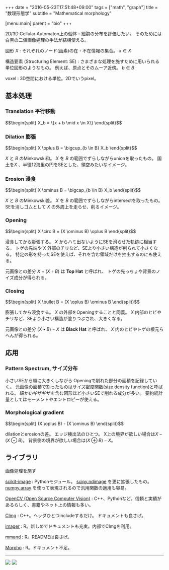 +++
date = "2016-05-23T17:51:48+09:00"
tags = ["math", "graph"]
title = "数理形態学"
subtitle = "Mathematical morphology"

[menu.main]
  parent = "bio"
+++

2D/3D Cellular Automaton上の個体・細胞の分布を評価したい。
そのためには白黒の二値画像処理の手法が結構使える。

図形 *X*
: それぞれのノード(画素)の在・不在情報の集合。
  $x \in X$

構造要素 (Structuring Element: SE)
: さまざまな処理を施すために用いられる単位図形のようなもの。
  例えば、原点とそのムーア近傍。
  $b \in B$

voxel
: 3D空間における単位。2Dでいうpixel。

## 基本処理

### Translation 平行移動

<div>$$\begin{split}
X_b = \{x + b \mid x \in X\}
\end{split}$$</div>

### Dilation 膨張

<div>$$\begin{split}
X \oplus B = \bigcup_{b \in B} X_b
\end{split}$$</div>

*X* と *B* のMinkowski和。
*X* を *B* の範囲でずらしながらunionを取ったもの。
国土を*X* 、半径12海里の円をSEとした、領空みたいなイメージ。

### Erosion 浸食

<div>$$\begin{split}
X \ominus B = \bigcap_{b \in B} X_b
\end{split}$$</div>

*X* と *B* のMinkowski差。
*X* を *B* の範囲でずらしながらintersectを取ったもの。
SEを消しゴムとして *X* の外周上を走らせ、削るイメージ。

### Opening

<div>$$\begin{split}
X \circ B = (X \ominus B) \oplus B
\end{split}$$</div>

浸食してから膨張する。
*X* からハミ出ないようにSEを滑らせた軌跡に相当する。
トゲの先端や *X* 外部のチリなど、SEより小さい構造が削られて小さくなる。
特定の形を持ったSEを使えば、それを含む領域だけを抽出するのにも使える。

元画像との差分 $X - (X \circ B)$ は **Top Hat** と呼ばれ、
トゲの先っちょや背景のノイズ成分が得られる。

### Closing

<div>$$\begin{split}
X \bullet B = (X \oplus B) \ominus B
\end{split}$$</div>

膨張してから浸食する。
*X* の外部をOpeningすることと同義。
*X* 内部のヒビやチリなど、SEより小さい構造が塗りつぶされ、大きくなる。

元画像との差分 $(X \bullet B) - X$ は **Black Hat** と呼ばれ、
*X* 内のヒビやトゲの根元らへんが得られる。

## 応用

### Pattern Spectrum, サイズ分布

小さいSEから順に大きくしながら
Openingで削れた部分の面積を記録していく。
元画像の面積で割ったものはサイズ密度関数(size density function)と呼ばれる。
細かいギザギザを含む図形ほど小さいSEで削れる成分が多い。
要約統計量としてはモーメントやエントロピーが使える。

### Morphological gradient

<div>$$\begin{split}
(X \oplus B) - (X \ominus B)
\end{split}$$</div>

dilationとerosionの差。
エッジ検出法のひとつ。
X上の境界が欲しい場合は$X - (X \ominus B)$。
背景側の境界が欲しい場合は$(X \oplus B) - X$。


## ライブラリ

画像処理を施す

[scikit-image](http://scikit-image.org/)
: Pythonモジュール。
  [scipy.ndimage](http://docs.scipy.org/doc/scipy/reference/tutorial/ndimage.html)
  を更に拡張したもの。
  [numpy.array](http://docs.scipy.org/doc/numpy/reference/generated/numpy.array.html)
  を使って表現されるので汎用関数の適用も容易。

[OpenCV (Open Source Computer Vision)](http://opencv.org/)
: C++、Pythonなど。信頼と実績があるらしく、書籍やネット上の情報も多い。

[CImg](http://cimg.eu/)
: C++。ヘッダひとつincludeするだけ。
  ドキュメントも良さげ。

[imager](http://dahtah.github.io/imager/)
: R。新しめでドキュメントも充実。内部でCImgを利用。

[mmand](https://github.com/jonclayden/mmand)
: R。READMEは良さげ。

[Morpho](https://github.com/zarquon42b/Morpho)
: R。ドキュメント不足。

----

<a  href="http://www.amazon.co.jp/gp/product/4621082949/ref=as_li_ss_il?ie=UTF8&camp=247&creative=7399&creativeASIN=4621082949&linkCode=as2&tag=heavywatal-22"><img border="0" src="http://ws-fe.amazon-adsystem.com/widgets/q?_encoding=UTF8&ASIN=4621082949&Format=_SL250_&ID=AsinImage&MarketPlace=JP&ServiceVersion=20070822&WS=1&tag=heavywatal-22" ></a><img src="http://ir-jp.amazon-adsystem.com/e/ir?t=heavywatal-22&l=as2&o=9&a=4621082949" width="1" height="1" border="0" alt="" style="border:none !important; margin:0px !important;" />
<a  href="http://www.amazon.co.jp/gp/product/4862460844/ref=as_li_ss_il?ie=UTF8&camp=247&creative=7399&creativeASIN=4862460844&linkCode=as2&tag=heavywatal-22"><img border="0" src="http://ws-fe.amazon-adsystem.com/widgets/q?_encoding=UTF8&ASIN=4862460844&Format=_SL250_&ID=AsinImage&MarketPlace=JP&ServiceVersion=20070822&WS=1&tag=heavywatal-22" ></a><img src="http://ir-jp.amazon-adsystem.com/e/ir?t=heavywatal-22&l=as2&o=9&a=4862460844" width="1" height="1" border="0" alt="" style="border:none !important; margin:0px !important;" />

